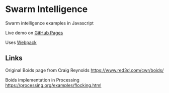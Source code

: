 
# Swarm Intelligence

Swarm intelligence examples in Javascript

Live demo on [GitHub Pages](https://jochenfromm.github.io/SwarmIntelligence/)

Uses [Webpack](https://github.com/webpack/webpack)

## Links

Original Boids page from Craig Reynolds
https://www.red3d.com/cwr/boids/

Boids implementation in Processing
https://processing.org/examples/flocking.html

